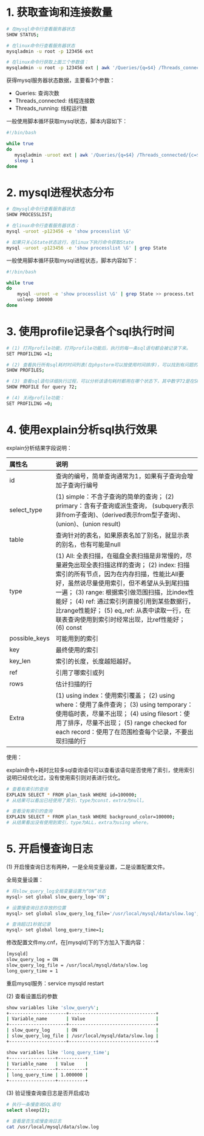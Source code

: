 # 1. 获取查询和连接数量

```bash
# 在mysql命令行查看服务器状态
SHOW STATUS;

# 在linux命令行查看服务器状态
mysqladmin -u root -p 123456 ext

# 在linux命令行获取上面三个参数值：
mysqladmin -u root -p 123456 ext | awk '/Queries/{q=$4} /Threads_connected/{c=$4} /Threads_running/{r=$4} END{printf "%d %d %d\n", q, c, r}'
```

获得mysql服务器状态数据，主要看3个参数：

- Queries: 查询次数
- Threads_connected: 线程连接数
- Threads_running: 线程运行数



一般使用脚本循环获取mysql状态，脚本内容如下：

```bash
#!/bin/bash

while true
do
   mysqladmin -uroot ext | awk '/Queries/{q=$4} /Threads_connected/{c=$4} /Threads_running/{r=$4} END{printf "%d  %d  %d\n", q,c,r}' >> status.txt
   sleep 1
done
```

# 2. mysql进程状态分布

```bash
# 在mysql命令行查看服务器状态
SHOW PROCESSLIST;

# 在linux命令行查看服务器状态：
mysql -uroot -p123456 -e 'show processlist \G'

# 如果只关心State状态这行，在linux下执行命令获取State
mysql -uroot -p123456 -e 'show processlist \G' | grep State
```

一般使用脚本循环获取mysql进程状态，脚本内容如下：

```bash
#!/bin/bash

while true
do
    mysql -uroot -e 'show processlist \G' | grep State >> process.txt
    usleep 100000
done
```

# 3. 使用profile记录各个sql执行时间

```bash
# (1) 打开profile功能，打开profile功能后，执行的每一条sql语句都会被记录下来。
SET PROFILING =1;

# (2) 查看执行所有sql耗时时间列表(在phpstorm可以按使用时间排序)，可以找到有问题的语句(耗时比较大的)
SHOW PROFILES;

# (3) 查看sql语句详细执行过程，可以分析该语句耗时都用在哪个状态下，其中数字72是在SHOW PROFILES命令显示的查询id。
SHOW PROFILE for query 72;

# (4) 关闭profile功能：
SET PROFILING =0;
```

# 4. 使用explain分析sql执行效果

explain分析结果字段说明：

| 属性名        | 说明                                                         |
| :------------ | :----------------------------------------------------------- |
| id            | 查询的编号，简单查询通常为1，如果有子查询会增加子查询行编号  |
| select_type   | (1) simple：不含子查询的简单的查询； (2) primary：含有子查询或派生查询， (subquery表示非from子查询)、(derived表示from型子查询)、 (union)、(union result) |
| table         | 查询针对的表名，如果原表名加了别名，就显示表的别名，也有可能是null |
| type          | (1) All: 全表扫描，在磁盘全表扫描是非常慢的，尽量避免出现全表扫描这样的查询； (2) index: 扫描索引的所有节点，因为在内存扫描，性能比All要好，虽然说尽量使用索引，但不希望从头到尾扫描一遍； (3) range: 根据索引做范围扫描，比index性能好； (4) ref: 通过索引列直接引用到某些数据行，比range性能好； (5) eq_ref: 从表中读取一行，在联表查询使用到索引时经常出现，比ref性能好； (6) const |
| possible_keys | 可能用到的索引                                               |
| key           | 最终使用的索引                                               |
| key_len       | 索引的长度，长度越短越好。                                   |
| ref           | 引用了哪索引或列                                             |
| rows          | 估计扫描的行                                                 |
| Extra         | (1) using index：使用索引覆盖； (2) using where：使用了条件查询； (3) using temporary：使用临时表，尽量不出现； (4) using filesort：使用了排序，尽量不出现； (5) range checked for each record：使用了在范围检查每个记录，不要出现扫描的行 |

使用：

explain命令+耗时比较多sql查询语句可以查看该语句是否使用了索引，使用索引说明已经优化过，没有使用索引则对表进行优化。

```bash
# 查看有索引的查询
EXPLAIN SELECT * FROM plan_task WHERE id=100000;
# 从结果可以看出已经使用了索引，type为const，extra为null。

# 查看没有索引的查询
EXPLAIN SELECT * FROM plan_task WHERE background_color=100000;
# 从结果看出没有使用到索引，type为ALL，extra为using where。
```

# 5. 开启慢查询日志

(1) 开启慢查询日志有两种，一是全局变量设置，二是设置配置文件。

全局变量设置：

```bash
# 将slow_query_log全局变量设置为“ON”状态
mysql> set global slow_query_log='ON';

# 设置慢查询日志存放的位置
mysql> set global slow_query_log_file='/usr/local/mysql/data/slow.log';

# 查询超过1秒就记录
mysql> set global long_query_time=1;
```



修改配置文件my.cnf，在[mysqld]下的下方加入下面内容：

```bash
[mysqld]
slow_query_log = ON
slow_query_log_file = /usr/local/mysql/data/slow.log
long_query_time = 1
```

重启mysql服务：service mysqld restart



(2) 查看设置后的参数

```bash
show variables like 'slow_query%';
+---------------------+--------------------------------+
| Variable_name       | Value                          |
+---------------------+--------------------------------+
| slow_query_log      | ON                             |
| slow_query_log_file | /usr/local/mysql/data/slow.log |
+---------------------+--------------------------------+

show variables like 'long_query_time';
+-----------------+----------+
| Variable_name   | Value    |
+-----------------+----------+
| long_query_time | 1.000000 |
+-----------------+----------+
```



(3) 验证慢查询查日志是否开启成功

```bash
# 执行一条慢查询SQL语句
select sleep(2);

# 查看是否生成慢查询日志
cat /usr/local/mysql/data/slow.log
```